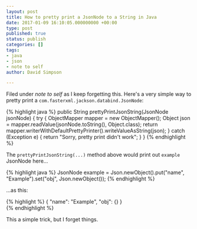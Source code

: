 ```yaml
---
layout: post
title: How to pretty print a JsonNode to a String in Java
date: 2017-01-09 16:10:05.000000000 +00:00
type: post
published: true
status: publish
categories: []
tags:
- java
- json
- note to self
author: David Simpson

---
```


Filed under *note to self* as I keep forgetting this. Here's a very simple way to pretty print a `com.fasterxml.jackson.databind.JsonNode`:

{% highlight java %} 
    public String prettyPrintJsonString(JsonNode jsonNode) {
        try {
            ObjectMapper mapper = new ObjectMapper();
            Object json = mapper.readValue(jsonNode.toString(), Object.class);
            return mapper.writerWithDefaultPrettyPrinter().writeValueAsString(json);
        } catch (Exception e) {
            return "Sorry, pretty print didn't work";
        }
    }
{% endhighlight %}

The `prettyPrintJsonString(...)` method above would print out `example` JsonNode here...

{% highlight java %} 
    JsonNode example = Json.newObject().put("name", "Example").set("obj", Json.newObject());
{% endhighlight %}

...as this:

{% highlight  %} 
    {
        "name": "Example",
        "obj": {}
    }  
{% endhighlight %}

This a simple trick, but I forget things.
